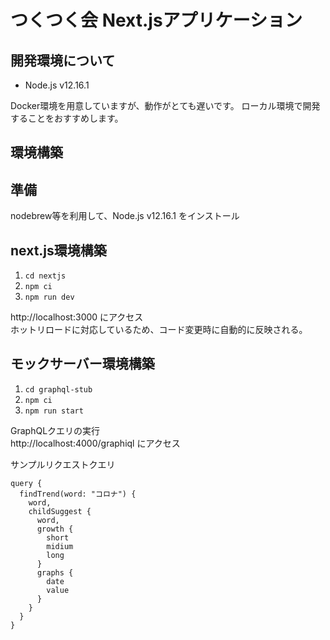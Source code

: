 # つくつく会 Next.jsアプリケーション

## 開発環境について
- Node.js v12.16.1

Docker環境を用意していますが、動作がとても遅いです。
ローカル環境で開発することをおすすめします。

## 環境構築

## 準備
nodebrew等を利用して、Node.js v12.16.1 をインストール

## next.js環境構築
1. `cd nextjs`
2. `npm ci`
3. `npm run dev`

http://localhost:3000 にアクセス  
ホットリロードに対応しているため、コード変更時に自動的に反映される。


## モックサーバー環境構築
1. `cd graphql-stub`
2. `npm ci`
3. `npm run start`

GraphQLクエリの実行  
http://localhost:4000/graphiql にアクセス

サンプルリクエストクエリ
```
query {
  findTrend(word: "コロナ") {
    word,
    childSuggest {
      word,
      growth {
        short
        midium
        long
      }
      graphs {
        date
        value
      }
    }
  }
}
```
